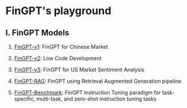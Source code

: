 # FinGPT's playground

## Ⅰ. FinGPT Models

1. [FinGPT-v1](https://github.com/AI4Finance-Foundation/FinGPT/tree/master/fingpt/FinGPT-v1): FinGPT for Chinese Market

2. [FinGPT-v2](https://github.com/AI4Finance-Foundation/FinGPT/tree/master/fingpt/FinGPT-v2): Low Code Development

3. [FinGPT-v3](https://github.com/AI4Finance-Foundation/FinGPT/tree/master/fingpt/FinGPT-v3): FinGPT for US Market Sentiment Analysis

4. [FinGPT-RAG](https://github.com/AI4Finance-Foundation/FinGPT/tree/master/fingpt/FinGPT-RAG): FinGPT using Retrieval Augmented Generation pipeline

5. [FinGPT-Benchmark](https://github.com/AI4Finance-Foundation/FinGPT/tree/master/fingpt/FinGPT-Benchmark): FinGPT Instruction Tuning paradigm for task-specific, multi-task, and zero-shot instruction tuning tasks



